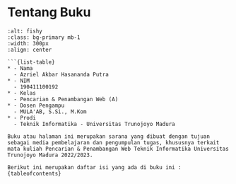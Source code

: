 # Tentang Buku


```{image} ../webmining/_static/azriel.jpeg
:alt: fishy
:class: bg-primary mb-1
:width: 300px
:align: center
```
```{admonition} Biodata Penulis
```{list-table}
* - Nama
  - Azriel Akbar Hasananda Putra
* - NIM
  - 190411100192
* - Kelas
  - Pencarian & Penambangan Web (A)
* - Dosen Pengampu
  - MULA'AB, S.Si., M.Kom
* - Prodi
  - Teknik Informatika - Universitas Trunojoyo Madura
```



```{admonition} Informasi Mengenai Buku
Buku atau halaman ini merupakan sarana yang dibuat dengan tujuan sebagai media pembelajaran dan pengumpulan tugas, khususnya terkait mata kuliah Pencarian & Penambangan Web Teknik Informatika Universitas Trunojoyo Madura 2022/2023. 
```


```
Berikut ini merupakan daftar isi yang ada di buku ini :
{tableofcontents}
```
